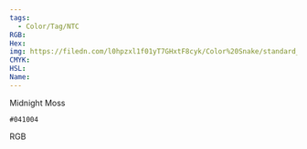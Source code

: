 ```yaml
---
tags:
  - Color/Tag/NTC
RGB:
Hex:
img: https://filedn.com/l0hpzxl1f01yT7GHxtF8cyk/Color%20Snake/standard_csv_to_svg/041004.svg
CMYK:
HSL:
Name:
---
```

Midnight Moss
```palette
#041004
```
RGB
